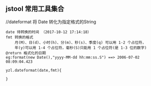 ## jstool  常用工具集合

//dateformat  将 Date 转化为指定格式的String

```
date 待转换的时间 （2017-10-12 17:14:18）
fmt 转换的格式
    月(M)、日(d)、小时(h)、分(m)、秒(s)、季度(q) 可以用 1-2 个占位符，
    年(y)可以用 1-4 个占位符，毫秒(S)只能用 1 个占位符(是 1-3 位的数字)
@return 格式化的日期
eg:format(new Date(),"yyyy-MM-dd hh:mm:ss.S") ==> 2006-07-02 08:09:04.423

yzl.dateformat(date,fmt){

}
```
